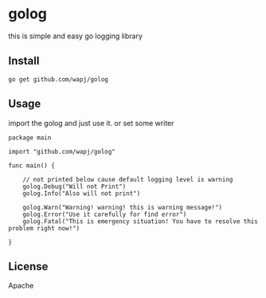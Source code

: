 # golog

this is simple and easy go logging library

## Install

```
go get github.com/wapj/golog
```

## Usage
import the golog and just use it. 
or set some writer

```
package main

import "github.com/wapj/golog"

func main() {

    // not printed below cause default logging level is warning
    golog.Debug("Will not Print")
    golog.Info("Also will not print")
    
    golog.Warn("Warning! warning! this is warning message!")
    golog.Error("Use it carefully for find error")
    golog.Fatal("This is emergency situation! You have to resolve this problem right now!") 
   
}
```

## License

Apache